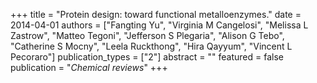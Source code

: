 +++
title = "Protein design: toward functional metalloenzymes."
date = 2014-04-01
authors = ["Fangting Yu", "Virginia M Cangelosi", "Melissa L Zastrow", "Matteo Tegoni", "Jefferson S Plegaria", "Alison G Tebo", "Catherine S Mocny", "Leela Ruckthong", "Hira Qayyum", "Vincent L Pecoraro"]
publication_types = ["2"]
abstract = ""
featured = false
publication = "*Chemical reviews*"
+++

